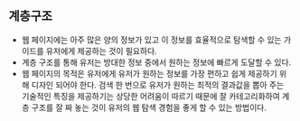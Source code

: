 ## 계층구조
- 웹 페이지에는 아주 많은 양의 정보가 있고 이 정보를 효율적으로 탐색할 수 있는 가이드를 유저에게 제공하는 것이 필요하다.
- 계층 구조를 통해 유저는 방대한 정보 중에서 원하는 정보에 빠르게 도달할 수 있다.
- 웹 페이지의 목적은 유저에게 유저가 원하는 정보를 가장 편하고 쉽게 제공하기 위해 디자인 되어야 한다. 검색 한 번으로 유저가 원하는 최적의 결과값을 뽑아 주는 기술적인 특징을 제공하기는 상당한 어려움이 따르기 때문에 잘 카테고리화하여 계층 구조를 잘 짜 놓는 것이 유저의 웹 탐색 경험을 좋게 할 수 있는 방법이다.
